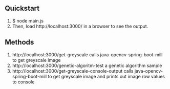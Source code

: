 ## Quickstart

1. $ node main.js
2. Then, load http://localhost:3000/ in a browser to see the output.

## Methods

1. http://localhost:3000/get-greyscale calls java-opencv-spring-boot-mill to get greyscale image
2. http://localhost:3000/genetic-algoritm-test a genetic algorithm sample
3. http://localhost:3000/get-greyscale-console-output calls java-opencv-spring-boot-mill to get greyscale image
   and prints out image row values to console
